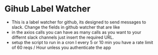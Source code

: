 # Gihub Label Watcher

- This is a label watcher for github, its designed to send messages to slack. Change the fields in github watcher that are like <INSERT something here.>
- in the axios calls you can have as many calls as you want to your differnt slack channels just insert the required URL.
- setup the script to run in a cron I every 5 or 10 min you have a rate limit of 60 reqs / Hour unless you authenticate the app